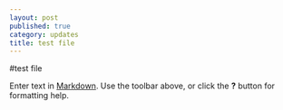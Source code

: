 ```yaml
---
layout: post
published: true
category: updates
title: test file
---
```

#test file

Enter text in [Markdown](http://daringfireball.net/projects/markdown/). Use the toolbar above, or click the **?** button for formatting help.
